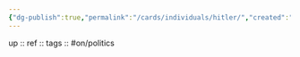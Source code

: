 ```yaml
---
{"dg-publish":true,"permalink":"/cards/individuals/hitler/","created":"2022-12-26T21:34:30.840+01:00","updated":"2023-02-19T16:09:57.748+01:00"}
---
```


up :: 
ref :: 
tags :: #on/politics 

